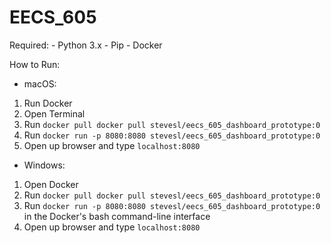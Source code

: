 # EECS_605

Required:
	- Python 3.x
	- Pip
	- Docker

How to Run:

- macOS:

1) Run Docker
2) Open Terminal
3) Run `docker pull docker pull stevesl/eecs_605_dashboard_prototype:0`
4) Run `docker run -p 8080:8080 stevesl/eecs_605_dashboard_prototype:0`
5) Open up browser and type `localhost:8080`

- Windows:

1) Open Docker
2) Run `docker pull docker pull stevesl/eecs_605_dashboard_prototype:0`
3) Run `docker run -p 8080:8080 stevesl/eecs_605_dashboard_prototype:0` in the Docker's bash command-line interface
4) Open up browser and type `localhost:8080`
